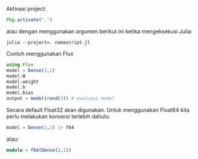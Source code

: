 Aktivasi project:
```julia
Pkg.activate(".")
```

atau dengan menggunakan argumen berikut ini ketika mengeksekusi Julia:
```
julia --project=. namascript.jl
```

Contoh menggunakan Flux
```julia
using Flux
model = Dense(3,1)
model.W
model.weight
model.b
model.bias
output = model(rand(3)) # evaluasi model
```

Secara default Float32 akan digunakan.
Untuk menggunakan Float64 kita perlu melakukan konversi terlebih
dahulu:
```julia
model = Dense(2,1) |> f64
```
atau:
```julia
module = f64(Dense(2,1))
```

